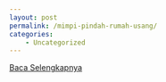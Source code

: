 ```yaml
---
layout: post
permalink: /mimpi-pindah-rumah-usang/
categories:
    - Uncategorized
---
```


[Baca Selengkapnya](/08)
